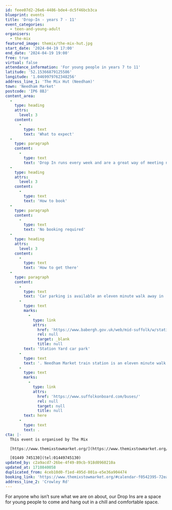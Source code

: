 ```yaml
---
id: feee07d2-26e6-4486-bde4-dc5f46bcb3ca
blueprint: events
title: 'Drop-In - years 7 - 11'
event_categories:
  - teen-and-young-adult
organisers:
  - the-mix
featured_image: themix/the-mix-hut.jpg
start_date: '2024-04-19 17:00'
end_date: '2024-04-19 19:00'
free: true
virtual: false
attendance_information: 'For young people in years 7 to 11'
latitude: '52.15366879125586'
longitude: '1.0469979762348256'
address_line_1: 'The Mix Hut (Needham)'
town: 'Needham Market'
postcode: 'IP6 8BJ'
content_area:
  -
    type: heading
    attrs:
      level: 3
    content:
      -
        type: text
        text: 'What to expect'
  -
    type: paragraph
    content:
      -
        type: text
        text: 'Drop In runs every week and are a great way of meeting new friends and finding new passions.'
  -
    type: heading
    attrs:
      level: 3
    content:
      -
        type: text
        text: 'How to book'
  -
    type: paragraph
    content:
      -
        type: text
        text: 'No booking required'
  -
    type: heading
    attrs:
      level: 3
    content:
      -
        type: text
        text: 'How to get there'
  -
    type: paragraph
    content:
      -
        type: text
        text: 'Car parking is available an eleven minute walk away in '
      -
        type: text
        marks:
          -
            type: link
            attrs:
              href: 'https://www.babergh.gov.uk/web/mid-suffolk/w/station-yard-car-park'
              rel: null
              target: _blank
              title: null
        text: 'Station Yard car park'
      -
        type: text
        text: '. Needham Market train station is an eleven minute walk away. The nearest bus stop is one minute walk away, see the latest bus timetables '
      -
        type: text
        marks:
          -
            type: link
            attrs:
              href: 'https://www.suffolkonboard.com/buses/'
              rel: null
              target: null
              title: null
        text: here
      -
        type: text
        text: .
cta: |-
  This event is organised by The Mix

  [https://www.themixstowmarket.org/](https://www.themixstowmarket.org/) 

  [01449 745130](tel:01449745130)
updated_by: c2a9acd7-26be-4f49-89cb-918d0960210a
updated_at: 1710840058
duplicated_from: 4ceb10d0-f1ed-495d-801a-e5e36a904474
booking_link: 'https://www.themixstowmarket.org/#calendar-f0542395-72ea-4bf6-8c39-c82dfc414127-event-lsnd6wck'
address_line_2: 'Crowley Rd'
---
```

For anyone who isn’t sure what we are on about, our Drop Ins are a space for young people to come and hang out in a chill and comfortable space.